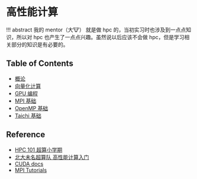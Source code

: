 # 高性能计算


!!! abstract
    我的 mentor（大🐮） 就是做 hpc 的，当初实习时也涉及到一点点知识，所以对 hpc 也产生了一点点兴趣。虽然说以后应该不会做 hpc，但是学习相关部分的知识是有必要的。



## Table of Contents

- [概论](outline)
- [向量化计算](vectorizecompute)
- [GPU 编程](gpu)
- [MPI 基础](mpi)
- [OpenMP 基础](openmp)
- [Taichi 基础](taichi)

## Reference

- [HPC 101 超算小学期](https://note.tonycrane.cc/cs/hpc/hpc101/)
- [北大未名超算队 高性能计算入门](https://www.bilibili.com/video/BV1814y1g7YC/?spm_id_from=333.788.top_right_bar_window_custom_collection.content.click&vd_source=5e048b202705330980eefcc9a56cc5d0)
- [CUDA docs](https://docs.nvidia.com/cuda/index.html)
- [MPI Tutorials](https://mpitutorial.com/tutorials/)